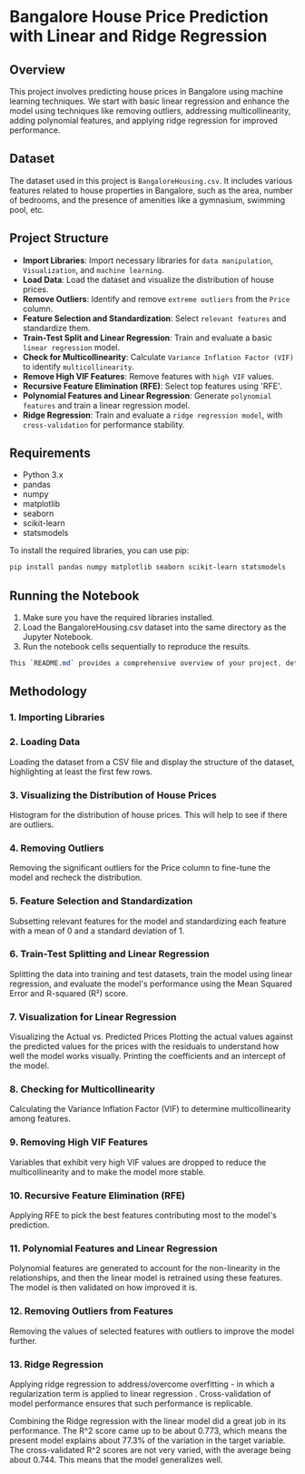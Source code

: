 # Bangalore House Price Prediction with Linear and Ridge Regression

## Overview
This project involves predicting house prices in Bangalore using machine learning techniques. We start with basic linear regression and enhance the model using techniques like removing outliers, addressing multicollinearity, adding polynomial features, and applying ridge regression for improved performance.

## Dataset
The dataset used in this project is `BangaloreHousing.csv`. It includes various features related to house properties in Bangalore, such as the area, number of bedrooms, and the presence of amenities like a gymnasium, swimming pool, etc.

## Project Structure
- **Import Libraries**: Import necessary libraries for `data manipulation`, `Visualization`, and `machine learning`.
- **Load Data**: Load the dataset and visualize the distribution of house prices.
- **Remove Outliers**: Identify and remove `extreme outliers` from the `Price` column.
- **Feature Selection and Standardization**: Select `relevant features` and standardize them.
- **Train-Test Split and Linear Regression**: Train and evaluate a basic `linear regression` model.
- **Check for Multicollinearity**: Calculate `Variance Inflation Factor (VIF)` to identify `multicollinearity`.
- **Remove High VIF Features**: Remove features with `high VIF` values.
- **Recursive Feature Elimination (RFE)**: Select top features using 'RFE'.
- **Polynomial Features and Linear Regression**: Generate `polynomial features` and train a linear regression model.
- **Ridge Regression**: Train and evaluate a `ridge regression model`, with `cross-validation` for performance stability.

## Requirements
- Python 3.x
- pandas
- numpy
- matplotlib
- seaborn
- scikit-learn
- statsmodels

To install the required libraries, you can use pip:
```sh
pip install pandas numpy matplotlib seaborn scikit-learn statsmodels
```

## Running the Notebook

1. Make sure you have the required libraries installed.
2. Load the BangaloreHousing.csv dataset into the same directory as the Jupyter Notebook.
3. Run the notebook cells sequentially to reproduce the results.

```css
This `README.md` provides a comprehensive overview of your project, detailing the steps taken and the rationale behind them without including the code itself, as per your request.
```

## Methodology

### 1. Importing Libraries

### 2. Loading Data
Loading the dataset from a CSV file and display the structure of the dataset, highlighting at least the first few rows.

### 3. Visualizing the Distribution of House Prices
Histogram for the distribution of house prices. This will help to see if there are outliers.

### 4. Removing Outliers
Removing the significant outliers for the Price column to fine-tune the model and recheck the distribution.

### 5. Feature Selection and Standardization
Subsetting relevant features for the model and standardizing each feature with a mean of 0 and a standard deviation of 1.

### 6. Train-Test Splitting and Linear Regression
Splitting the data into training and test datasets, train the model using linear regression, and evaluate the model's performance using the Mean Squared Error and R-squared (R²) score.

### 7. Visualization for Linear Regression
Visualizing the Actual vs. Predicted Prices
Plotting the actual values against the predicted values for the prices with the residuals to understand how well the model works visually. Printing the coefficients and an intercept of the model.

### 8. Checking for Multicollinearity
Calculating the Variance Inflation Factor (VIF) to determine multicollinearity among features.

### 9. Removing High VIF Features
Variables that exhibit very high VIF values are dropped to reduce the multicollinearity and to make the model more stable.

### 10. Recursive Feature Elimination (RFE)
Applying RFE to pick the best features contributing most to the model's prediction.

### 11. Polynomial Features and Linear Regression
Polynomial features are generated to account for the non-linearity in the relationships, and then the linear model is retrained using these features. The model is then validated on how improved it is.

### 12. Removing Outliers from Features
Removing the values of selected features with outliers to improve the model further.

### 13. Ridge Regression
Applying ridge regression to address/overcome overfitting - in which a regularization term is applied to linear regression . Cross-validation of model performance ensures that such performance is replicable.

Combining the Ridge regression with the linear model did a great job in its performance. The R^2 score came up to be about 0.773, which means the present model explains about 77.3% of the variation in the target variable. The cross-validated R^2 scores are not very varied, with the average being about 0.744. This means that the model generalizes well.

